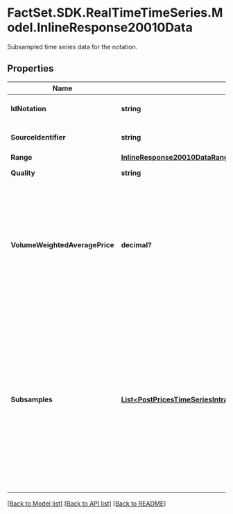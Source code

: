 # FactSet.SDK.RealTimeTimeSeries.Model.InlineResponse20010Data
Subsampled time series data for the notation.

## Properties

Name | Type | Description | Notes
------------ | ------------- | ------------- | -------------
**IdNotation** | **string** | MDG identifier of the listing. | [optional] 
**SourceIdentifier** | **string** | Identifier used in the request. | [optional] 
**Range** | [**InlineResponse20010DataRange**](InlineResponse20010DataRange.md) |  | [optional] 
**Quality** | **string** | Quality of the price. | Value | Description | | - -- | - -- | | RLT | Real-time: intraday prices with minimal technical processing delays. | | DLY | Delayed: intraday prices with an exchange-imposed delay of usually 15 to 30 minutes. |   | [optional] 
**VolumeWeightedAveragePrice** | **decimal?** | The volume-weighted average price (VWAP) for the returned time series. See attribute currency in endpoint &#x60;/prices/get&#x60; for its unit. | [optional] 
**Subsamples** | [**List&lt;PostPricesTimeSeriesIntradaySubsampleListDataSubsamplesItems&gt;**](PostPricesTimeSeriesIntradaySubsampleListDataSubsamplesItems.md) | List of summary records. For the attributes first, last, low, high, see attribute &#x60;valueUnit&#x60; in endpoint &#x60;/prices/get&#x60; for their unit, except for price type yield, where the &#x60;valueUnit&#x60; is always &#x60;percent&#x60; (id&#x3D;258). | [optional] 

[[Back to Model list]](../README.md#documentation-for-models) [[Back to API list]](../README.md#documentation-for-api-endpoints) [[Back to README]](../README.md)


